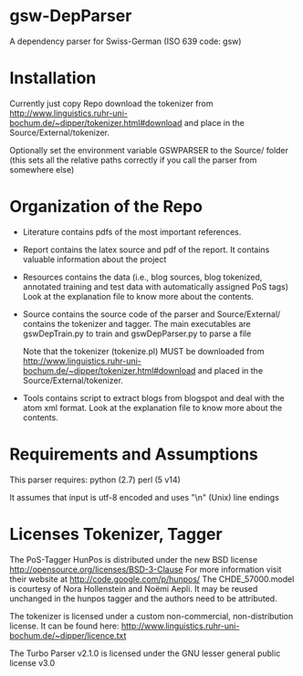 gsw-DepParser
=============

A dependency parser for Swiss-German (ISO 639 code: gsw)

Installation
============

Currently just copy Repo
download the tokenizer from
http://www.linguistics.ruhr-uni-bochum.de/~dipper/tokenizer.html#download
and place in the Source/External/tokenizer.

Optionally set the environment variable GSWPARSER to the Source/ folder
(this sets all the relative paths correctly if you call the parser from somewhere else)

Organization of the Repo
========================

- Literature
    contains pdfs of the most important references.
    
- Report 
    contains the latex source and pdf of the report. It contains valuable
    information about the project
    
- Resources
    contains the data (i.e., blog sources, blog tokenized,
    annotated training and test data with automatically assigned PoS tags)
    Look at the explanation file to know more about the contents.
    
- Source
    contains the source code of the parser and Source/External/ contains the tokenizer and tagger.
    The main executables are gswDepTrain.py to train and gswDepParser.py to parse a file
    
    Note that the tokenizer (tokenize.pl) MUST be downloaded from 
    http://www.linguistics.ruhr-uni-bochum.de/~dipper/tokenizer.html#download
    and placed in the Source/External/tokenizer.
    
- Tools
    contains script to extract blogs from blogspot and deal with the atom xml format.
    Look at the explanation file to know more about the contents.

Requirements and Assumptions
============================

This parser requires:
    python (2.7)
    perl   (5 v14)
    
It assumes that input is utf-8 encoded and uses "\n" (Unix) line endings

Licenses Tokenizer, Tagger
==========================

The PoS-Tagger HunPos is distributed under the new BSD license http://opensource.org/licenses/BSD-3-Clause
For more information visit their website at http://code.google.com/p/hunpos/
The CHDE_57000.model is courtesy of Nora Hollenstein and Noëmi Aepli.
It may be reused unchanged in the hunpos tagger and the authors need to be attributed.

The tokenizer is licensed under a custom non-commercial, non-distribution license.
It can be found here: http://www.linguistics.ruhr-uni-bochum.de/~dipper/licence.txt

The Turbo Parser v2.1.0 is licensed under the GNU lesser general public license v3.0
